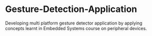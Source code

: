 # Gesture-Detection-Application
Developing multi platform gesture detector application by applying concepts learnt in Embedded Systems course on peripheral devices.

